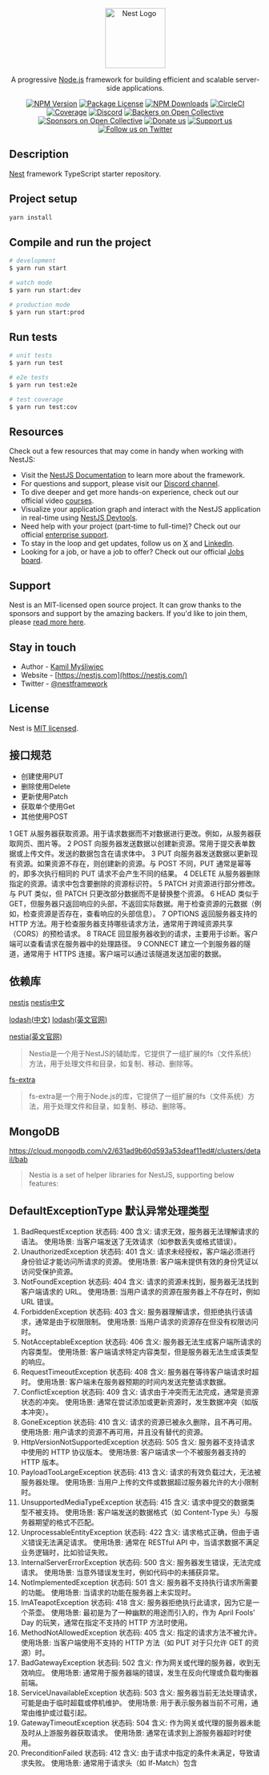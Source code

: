 <p align="center">
  <a href="http://nestjs.com/" target="blank"><img src="https://nestjs.com/img/logo-small.svg" width="120" alt="Nest Logo" /></a>
</p>

  <p align="center">A progressive <a href="http://nodejs.org" target="_blank">Node.js</a> framework for building efficient and scalable server-side applications.</p>
    <p align="center">
<a href="https://www.npmjs.com/~nestjscore" target="_blank"><img src="https://img.shields.io/npm/v/@nestjs/core.svg" alt="NPM Version" /></a>
<a href="https://www.npmjs.com/~nestjscore" target="_blank"><img src="https://img.shields.io/npm/l/@nestjs/core.svg" alt="Package License" /></a>
<a href="https://www.npmjs.com/~nestjscore" target="_blank"><img src="https://img.shields.io/npm/dm/@nestjs/common.svg" alt="NPM Downloads" /></a>
<a href="https://circleci.com/gh/nestjs/nest" target="_blank"><img src="https://img.shields.io/circleci/build/github/nestjs/nest/master" alt="CircleCI" /></a>
<a href="https://coveralls.io/github/nestjs/nest?branch=master" target="_blank"><img src="https://coveralls.io/repos/github/nestjs/nest/badge.svg?branch=master#9" alt="Coverage" /></a>
<a href="https://discord.gg/G7Qnnhy" target="_blank"><img src="https://img.shields.io/badge/discord-online-brightgreen.svg" alt="Discord"/></a>
<a href="https://opencollective.com/nest#backer" target="_blank"><img src="https://opencollective.com/nest/backers/badge.svg" alt="Backers on Open Collective" /></a>
<a href="https://opencollective.com/nest#sponsor" target="_blank"><img src="https://opencollective.com/nest/sponsors/badge.svg" alt="Sponsors on Open Collective" /></a>
  <a href="https://paypal.me/kamilmysliwiec" target="_blank"><img src="https://img.shields.io/badge/Donate-PayPal-ff3f59.svg" alt="Donate us"/></a>
    <a href="https://opencollective.com/nest#sponsor"  target="_blank"><img src="https://img.shields.io/badge/Support%20us-Open%20Collective-41B883.svg" alt="Support us"></a>
  <a href="https://twitter.com/nestframework" target="_blank"><img src="https://img.shields.io/twitter/follow/nestframework.svg?style=social&label=Follow" alt="Follow us on Twitter"></a>
</p>
  <!--[![Backers on Open Collective](https://opencollective.com/nest/backers/badge.svg)](https://opencollective.com/nest#backer)
  [![Sponsors on Open Collective](https://opencollective.com/nest/sponsors/badge.svg)](https://opencollective.com/nest#sponsor)-->

## Description

[Nest](https://github.com/nestjs/nest) framework TypeScript starter repository.

## Project setup

```bash
yarn install
```

## Compile and run the project

```bash
# development
$ yarn run start

# watch mode
$ yarn run start:dev

# production mode
$ yarn run start:prod
```

## Run tests

```bash
# unit tests
$ yarn run test

# e2e tests
$ yarn run test:e2e

# test coverage
$ yarn run test:cov
```

## Resources

Check out a few resources that may come in handy when working with NestJS:

- Visit the [NestJS Documentation](https://docs.nestjs.com) to learn more about the framework.
- For questions and support, please visit our [Discord channel](https://discord.gg/G7Qnnhy).
- To dive deeper and get more hands-on experience, check out our official video [courses](https://courses.nestjs.com/).
- Visualize your application graph and interact with the NestJS application in real-time using [NestJS Devtools](https://devtools.nestjs.com).
- Need help with your project (part-time to full-time)? Check out our official [enterprise support](https://enterprise.nestjs.com).
- To stay in the loop and get updates, follow us on [X](https://x.com/nestframework) and [LinkedIn](https://linkedin.com/company/nestjs).
- Looking for a job, or have a job to offer? Check out our official [Jobs board](https://jobs.nestjs.com).

## Support

Nest is an MIT-licensed open source project. It can grow thanks to the sponsors and support by the amazing backers. If you'd like to join them, please [read more here](https://docs.nestjs.com/support).

## Stay in touch

- Author - [Kamil Myśliwiec](https://twitter.com/kammysliwiec)
- Website - [https://nestjs.com](https://nestjs.com/)
- Twitter - [@nestframework](https://twitter.com/nestframework)

## License

Nest is [MIT licensed](https://github.com/nestjs/nest/blob/master/LICENSE).

## 接口规范

- 创建使用PUT
- 删除使用Delete
- 更新使用Patch
- 获取单个使用Get
- 其他使用POST

1 GET 从服务器获取资源。用于请求数据而不对数据进行更改。例如，从服务器获取网页、图片等。
2 POST 向服务器发送数据以创建新资源。常用于提交表单数据或上传文件。发送的数据包含在请求体中。
3 PUT 向服务器发送数据以更新现有资源。如果资源不存在，则创建新的资源。与 POST 不同，PUT 通常是幂等的，即多次执行相同的 PUT 请求不会产生不同的结果。
4 DELETE 从服务器删除指定的资源。请求中包含要删除的资源标识符。
5 PATCH 对资源进行部分修改。与 PUT 类似，但 PATCH 只更改部分数据而不是替换整个资源。
6 HEAD 类似于 GET，但服务器只返回响应的头部，不返回实际数据。用于检查资源的元数据（例如，检查资源是否存在，查看响应的头部信息）。
7 OPTIONS 返回服务器支持的 HTTP 方法。用于检查服务器支持哪些请求方法，通常用于跨域资源共享（CORS）的预检请求。
8 TRACE 回显服务器收到的请求，主要用于诊断。客户端可以查看请求在服务器中的处理路径。
9 CONNECT 建立一个到服务器的隧道，通常用于 HTTPS 连接。客户端可以通过该隧道发送加密的数据。

## 依赖库

[nestjs](https://docs.nestjs.com/)
[nestjs中文](https://nest.nodejs.cn/)

[lodash(中文)](https://lodash.com/)
[lodash(英文官网)](https://lodash.com/)

[nestia(英文官网)](https://nestia.io/docs/)
> Nestia是一个用于NestJS的辅助库，它提供了一组扩展的fs（文件系统）方法，用于处理文件和目录，如复制、移动、删除等。

[fs-extra](https://github.com/jprichardson/node-fs-extra)
> fs-extra是一个用于Node.js的库，它提供了一组扩展的fs（文件系统）方法，用于处理文件和目录，如复制、移动、删除等。

## MongoDB

https://cloud.mongodb.com/v2/631ad9b60d593a53deaf11ed#/clusters/detail/bab

> Nestia is a set of helper libraries for NestJS, supporting below features:

## DefaultExceptionType 默认异常处理类型

1. BadRequestException
   状态码: 400
   含义: 请求无效，服务器无法理解请求的语法。
   使用场景: 当客户端发送了无效请求（如参数丢失或格式错误）。
2. UnauthorizedException
   状态码: 401
   含义: 请求未经授权，客户端必须进行身份验证才能访问所请求的资源。
   使用场景: 客户端未提供有效的身份凭证以访问受保护资源。
3. NotFoundException
   状态码: 404
   含义: 请求的资源未找到，服务器无法找到客户端请求的 URL。
   使用场景: 当用户请求的资源在服务器上不存在时，例如 URL 错误。
4. ForbiddenException
   状态码: 403
   含义: 服务器理解请求，但拒绝执行该请求，通常是由于权限限制。
   使用场景: 当用户请求的资源存在但没有权限访问时。
5. NotAcceptableException
   状态码: 406
   含义: 服务器无法生成客户端所请求的内容类型。
   使用场景: 客户端请求特定内容类型，但是服务器无法生成该类型的响应。
6. RequestTimeoutException
   状态码: 408
   含义: 服务器在等待客户端请求时超时。
   使用场景: 客户端未在服务器预期的时间内发送完整请求数据。
7. ConflictException
   状态码: 409
   含义: 请求由于冲突而无法完成，通常是资源状态的冲突。
   使用场景: 通常在尝试添加或更新资源时，发生数据冲突（如版本冲突）。
8. GoneException
   状态码: 410
   含义: 请求的资源已被永久删除，且不再可用。
   使用场景: 用户请求的资源不再可用，并且没有替代的资源。
9. HttpVersionNotSupportedException
   状态码: 505
   含义: 服务器不支持请求中使用的 HTTP 协议版本。
   使用场景: 客户端请求一个不被服务器支持的 HTTP 版本。
10. PayloadTooLargeException
    状态码: 413
    含义: 请求的有效负载过大，无法被服务器处理。
    使用场景: 当用户上传的文件或数据超过服务器允许的大小限制时。
11. UnsupportedMediaTypeException
    状态码: 415
    含义: 请求中提交的数据类型不被支持。
    使用场景: 客户端发送的数据格式（如 Content-Type 头）与服务器期望的格式不匹配。
12. UnprocessableEntityException
    状态码: 422
    含义: 请求格式正确，但由于语义错误无法满足请求。
    使用场景: 通常在 RESTful API 中，当请求数据不满足业务逻辑时，比如验证失败。
13. InternalServerErrorException
    状态码: 500
    含义: 服务器发生错误，无法完成请求。
    使用场景: 当意外错误发生时，例如代码中的未捕获异常。
14. NotImplementedException
    状态码: 501
    含义: 服务器不支持执行请求所需要的功能。
    使用场景: 当请求的功能在服务器上未实现时。
15. ImATeapotException
    状态码: 418
    含义: 服务器拒绝执行此请求，因为它是一个茶壶。
    使用场景: 最初是为了一种幽默的用途而引入的，作为 April Fools' Day 的玩笑，通常在指定不支持的 HTTP 方法时使用。
16. MethodNotAllowedException
    状态码: 405
    含义: 指定的请求方法不被允许。
    使用场景: 当客户端使用不支持的 HTTP 方法（如 PUT 对于只允许 GET 的资源）时。
17. BadGatewayException
    状态码: 502
    含义: 作为网关或代理的服务器，收到无效响应。
    使用场景: 通常用于服务器端的错误，发生在反向代理或负载均衡器前端。
18. ServiceUnavailableException
    状态码: 503
    含义: 服务器当前无法处理请求，可能是由于临时超载或停机维护。
    使用场景: 用于表示服务器当前不可用，通常由维护或过载引起。
19. GatewayTimeoutException
    状态码: 504
    含义: 作为网关或代理的服务器未能及时从上游服务器获取请求。
    使用场景: 通常在请求到上游服务器超时时使用。
20. PreconditionFailed
    状态码: 412
    含义: 由于请求中指定的条件未满足，导致请求失败。
    使用场景: 通常用于请求头（如 If-Match）包含
